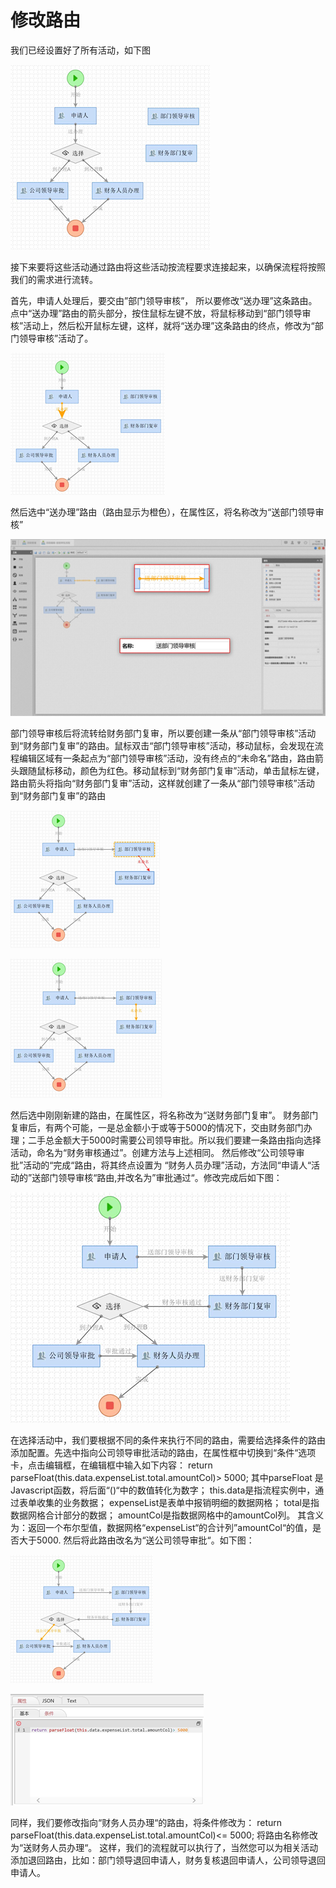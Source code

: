 # 修改路由

我们已经设置好了所有活动，如下图



![](../../../.gitbook/assets/image%20%2895%29.png)




  
接下来要将这些活动通过路由将这些活动按流程要求连接起来，以确保流程将按照我们的需求进行流转。

首先，申请人处理后，要交由”部门领导审核”， 所以要修改“送办理”这条路由。点中“送办理”路由的箭头部分，按住鼠标左键不放，将鼠标移动到“部门领导审核”活动上，然后松开鼠标左键，这样，就将“送办理”这条路由的终点，修改为“部门领导审核”活动了。



![](../../../.gitbook/assets/image%20%2838%29.png)

然后选中“送办理”路由（路由显示为橙色），在属性区，将名称改为“送部门领导审核”

![](../../../.gitbook/assets/image%20%28113%29.png)

部门领导审核后将流转给财务部门复审，所以要创建一条从“部门领导审核”活动到“财务部门复审”的路由。鼠标双击“部门领导审核”活动，移动鼠标，会发现在流程编辑区域有一条起点为“部门领导审核”活动，没有终点的“未命名”路由，路由箭头跟随鼠标移动，颜色为红色。移动鼠标到“财务部门复审”活动，单击鼠标左键，路由箭头将指向“财务部门复审”活动，这样就创建了一条从“部门领导审核”活动到“财务部门复审”的路由

![](../../../.gitbook/assets/image%20%28183%29.png)

![](../../../.gitbook/assets/image%20%28176%29.png)

然后选中刚刚新建的路由，在属性区，将名称改为“送财务部门复审”。 财务部门复审后，有两个可能，一是总金额小于或等于5000的情况下，交由财务部门办理；二手总金额大于5000时需要公司领导审批。所以我们要建一条路由指向选择活动，命名为“财务审核通过”。创建方法与上述相同。 然后修改“公司领导审批”活动的“完成“路由，将其终点设置为 “财务人员办理”活动，方法同“申请人“活动的”送部门领导审核“路由,并改名为”审批通过“。修改完成后如下图：

![](../../../.gitbook/assets/image%20%2820%29.png)

在选择活动中，我们要根据不同的条件来执行不同的路由，需要给选择条件的路由添加配置。先选中指向公司领导审批活动的路由，在属性框中切换到“条件“选项卡，点击编辑框，在编辑框中输入如下内容： return parseFloat\(this.data.expenseList.total.amountCol\)&gt; 5000; 其中parseFloat 是Javascript函数，将后面“\(\)“中的数值转化为数字； this.data是指流程实例中，通过表单收集的业务数据； expenseList是表单中报销明细的数据网格； total是指数据网格合计部分的数据； amountCol是指数据网格中的amountCol列。 其含义为：返回一个布尔型值，数据网格“expenseList“的合计列”amountCol“的值，是否大于5000. 然后将此路由改名为“送公司领导审批“。如下图：

![](../../../.gitbook/assets/image%20%2892%29.png)

![](../../../.gitbook/assets/image%20%28124%29.png)

同样，我们要修改指向“财务人员办理“的路由，将条件修改为： return parseFloat\(this.data.expenseList.total.amountCol\)&lt;= 5000; 将路由名称修改为“送财务人员办理“。 这样，我们的流程就可以执行了，当然您可以为相关活动添加退回路由，比如：部门领导退回申请人，财务复核退回申请人，公司领导退回申请人。







